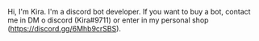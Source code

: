 Hi, I'm Kira.
I'm a discord bot developer.
If you want to buy a bot, contact me in DM o discord (Kira#9711) or
enter in my personal shop (https://discord.gg/6Mhb9crSBS). 
